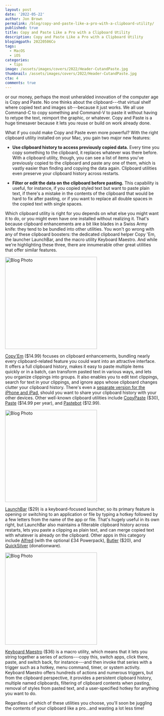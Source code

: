 ```yaml
---
layout: post
date: '2022-05-22'
author: Jon Brown
permalink: /blog/copy-and-paste-like-a-pro-with-a-clipboard-utility/
published: true
title: Copy and Paste Like a Pro with a Clipboard Utility
description: Copy and Paste Like a Pro with a Clipboard Utility
blogimgpath: 20220506Co
tags:
  - MacOS
  - iOS
categories:
  - tips
image: /assets/images/covers/2022/Header-CutandPaste.jpg
thumbnail: /assets/images/covers/2022/Header-CutandPaste.jpg
cta: 4
comments: true
---
```

or our money, perhaps the most unheralded innovation of the computer
age is Copy and Paste. No one thinks about the clipboard---that virtual
shelf where copied text and images sit---because it just works. We all
use Command-C to copy something and Command-V to paste it without having
to retype the text, reimport the graphic, or whatever. Copy and Paste is
a huge timesaver because it lets you reuse or build on work already
done.

What if you could make Copy and Paste even more powerful? With the right
clipboard utility installed on your Mac, you gain two major new
features:

-   **Use clipboard history to access previously copied data.** Every
    time you copy something to the clipboard, it replaces whatever was
    there before. With a clipboard utility, though, you can see a list
    of items you've previously copied to the clipboard and paste any one
    of them, which is vastly easier than finding and copying the data
    again. Clipboard utilities even preserve your clipboard history
    across restarts.

-   **Filter or edit the data on the clipboard before pasting.** This
    capability is useful, for instance, if you copied styled text but
    want to paste plain text, if there's a mistake in the contents of
    the clipboard that would be hard to fix after pasting, or if you
    want to replace all double spaces in the copied text with single
    spaces.

Which clipboard utility is right for you depends on what else you might
want it to do, or you might even have one installed without realizing
it. That's because clipboard enhancements are a bit like blades in a
Swiss Army knife: they tend to be bundled into other utilities. You
won't go wrong with any of these clipboard boosters: the dedicated
clipboard helper Copy 'Em, the launcher LaunchBar, and the macro utility
Keyboard Maestro. And while we're highlighting these three, there are
innumerable other great utilities that offer similar features.

<img alt="Blog Photo" src="{{ site.site_cdn }}/assets/images/blog/2022/20220506Co/image2.png" class="img-fluid rounded m-2" width="300" />

[Copy'Em](http://www.apprywhere.com/copy-em-paste.html) (\$14.99) focuses on
clipboard enhancements, bundling nearly every clipboard-related feature
you could want into an attractive interface. It offers a full clipboard
history, makes it easy to paste multiple items quickly or in a batch,
can transform pasted text in various ways, and lets you organize
clippings into groups. It also enables you to edit text clippings,
search for text in your clippings, and ignore apps whose clipboard
changes clutter your clipboard history. There's even a [separate version
for the iPhone and iPad](https://apprywhere.com/ce-ios.html), should you
want to share your clipboard history with your other devices. Other
well-known clipboard utilities include
[CopyPaste](https://plumamazing.com/product/copypaste/) (\$30),
[Paste](https://pasteapp.io/) (\$14.99 per year), and
[Pastebot](https://tapbots.com/pastebot/) (\$12.99).

<img alt="Blog Photo" src="{{ site.site_cdn }}/assets/images/blog/2022/20220506Co/image3.png" class="img-fluid rounded m-2" width="300" />

[LaunchBar](https://www.obdev.at/products/launchbar/index.html)
(\$29) is a keyboard-focused launcher, so its primary feature is opening
or switching to an application or file by typing a hotkey followed by a
few letters from the name of the app or file. That's hugely useful in
its own right, but LaunchBar also maintains a filterable clipboard
history across restarts, lets you paste a clipping as plain text, and
can merge copied text with whatever is already on the clipboard. Other
apps in this category include [Alfred](https://www.alfredapp.com/) (with
the optional £34 Powerpack), [Butler](https://manytricks.com/butler/)
(\$20), and [QuickSilver](https://qsapp.com/) (donationware).

<img alt="Blog Photo" src="{{ site.site_cdn }}/assets/images/blog/2022/20220506Co/image4.png" class="img-fluid rounded m-2" width="300" />

[Keyboard Maestro](https://www.keyboardmaestro.com/) (\$36) is a macro utility,
which means that it lets you string together a series of actions---copy
this, switch apps, click there, paste, and switch back, for
instance---and then invoke that series with a trigger such as a hotkey,
menu command, timer, or system activity. Keyboard Maestro offers
hundreds of actions and numerous triggers, but from the clipboard
perspective, it provides a persistent clipboard history, multiple named
clipboards, filtering of clipboard contents when pasting, removal of
styles from pasted text, and a user-specified hotkey for anything you
want to do.

Regardless of which of these utilities you choose, you'll soon be
juggling the contents of your clipboard like a pro...and wasting a lot
less time!